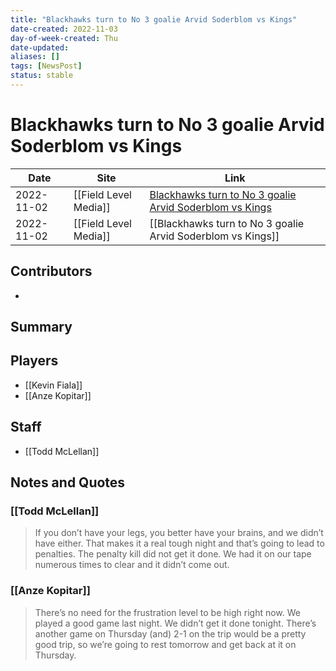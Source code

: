 ```yaml
---
title: "Blackhawks turn to No 3 goalie Arvid Soderblom vs Kings"
date-created: 2022-11-03
day-of-week-created: Thu
date-updated: 
aliases: []
tags: [NewsPost]
status: stable
---
```


# Blackhawks turn to No 3 goalie Arvid Soderblom vs Kings

| Date       | Site                  | Link                                                                                                                                                 |
| ---------- | --------------------- | ---------------------------------------------------------------------------------------------------------------------------------------------------- |
| 2022-11-02 | [[Field Level Media]] | [Blackhawks turn to No 3 goalie Arvid Soderblom vs Kings](https://fieldlevelmedia.com/news/blackhawks-turn-to-no-3-goalie-arvid-soderblom-vs-kings/) |
| 2022-11-02 | [[Field Level Media]] | [[Blackhawks turn to No 3 goalie Arvid Soderblom vs Kings]]                                                                                          |

## Contributors
- 


## Summary
> 


## Players
- [[Kevin Fiala]]
- [[Anze Kopitar]]


## Staff
- [[Todd McLellan]]


## Notes and Quotes
### [[Todd McLellan]]
> If you don’t have your legs, you better have your brains, and we didn’t have either. That makes it a real tough night and that’s going to lead to penalties. The penalty kill did not get it done. We had it on our tape numerous times to clear and it didn’t come out.

### [[Anze Kopitar]]
> There’s no need for the frustration level to be high right now. We played a good game last night. We didn’t get it done tonight. There’s another game on Thursday (and) 2-1 on the trip would be a pretty good trip, so we’re going to rest tomorrow and get back at it on Thursday.

